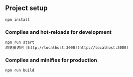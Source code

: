 ## Project setup
```
npm install
```

### Compiles and hot-reloads for development
```
npm run start
浏览器访问 [http://localhost:3000](http://localhost:3000)
```

### Compiles and minifies for production
```
npm run build
```